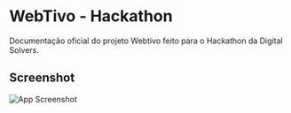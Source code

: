 
# WebTivo - Hackathon

Documentação oficial do projeto Webtivo feito para o Hackathon da Digital Solvers.


## Screenshot

![App Screenshot](https://imgur.com/a/DI4znNS)

